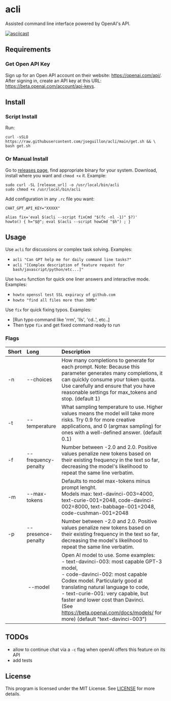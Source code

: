 # acli
Assisted command line interface powered by OpenAI's API.

[![asciicast](https://asciinema.org/a/550368.svg)](https://asciinema.org/a/550368)

## Requirements

### Get Open API Key

Sign up for an Open API account on their website: https://openai.com/api/. After signing in, create an API key at this URL: https://beta.openai.com/account/api-keys. 

## Install

### Script Install

Run:
```
curl -sSLO https://raw.githubusercontent.com/jseguillon/acli/main/get.sh && \
bash get.sh
```

### Or Manual Install

Go to [releases page](https://github.com/jseguillon/acli/releases), find appropriate binary for your system. Download, install where you want and `chmod +x` it. Example: 

```
sudo curl -SL [release_url] -o /usr/local/bin/acli
sudo chmod +x /usr/local/bin/acli
```

Add configuration in any `.rc` file you want:

```
CHAT_GPT_API_KEY="XXXXX"

alias fix='eval $(acli --script fixCmd "$(fc -nl -1)" $?)'
howto() { h="$@"; eval $(acli --script howCmd "$h") ; }
```

## Usage

Use `acli` for discussions or complex task solving. Examples: 
* `acli "Can GPT help me for daily command line tasks?"`
* `acli "[Complex description of feature request for bash/javascript/python/etc...]"`

Use `howto` function for quick one liner answers and interactive mode. Examples:
* `howto openssl test SSL expiracy of github.com`
* `howto "find all files more than 30Mb"`

Use `fix` for quick fixing typos. Examples:
* [Run typo command like 'rrm', 'lls', 'cd..', etc..]
* Then type `fix` and get fixed command ready to run

### Flags 

| Short   |     Long      |  Description |
|:----------|:-------------|:------|
|  -n | --choices          |  How many completions to generate for each prompt. Note: Because this parameter generates many completions, it can quickly consume your token quota. Use carefully and ensure that you have reasonable settings for max_tokens and stop. (default 1) |
|  -t | --temperature       |  What sampling temperature to use. Higher values means the model will take more risks.  Try 0.9 for more creative applications, and 0 (argmax sampling) for ones with a well-defined answer. (default 0.1) |
|  -f | --frequency-penalty |  Number between -2.0 and 2.0. Positive values penalize new tokens based on their existing frequency in the text so far, decreasing the model's likelihood to repeat the same line verbatim. |
|  -m | --max-tokens        |  Defaults to model max-tokens minus prompt lenght. <br/> Models max: text-davinci-003=4000, text-curie-001=2048, code-davinci-002=8000, text-babbage-001=2048, code-cushman-001=2048  |
|  -p | --presence-penalty   |  Number between -2.0 and 2.0. Positive values penalize new tokens based on their existing frequency in the text so far, decreasing the model's likelihood to repeat the same line verbatim. |
|     | --model |  Open AI model to use. Some examples:<br/> - text-davinci-003: most capable GPT-3 model, <br/>- code-davinci-002: most capable Codex model. Particularly good at translating natural language to code, <br/>- text-curie-001: very capable, but faster and lower cost than Davinci. <br/> (See https://beta.openai.com/docs/models/ for more) (default "text-davinci-003") | 

## TODOs

- allow to continue chat via a `-c` flag when openAI offers this feature on its API
- add tests 

## License

This program is licensed under the MIT License. See [LICENSE](LICENSE) for more details.
